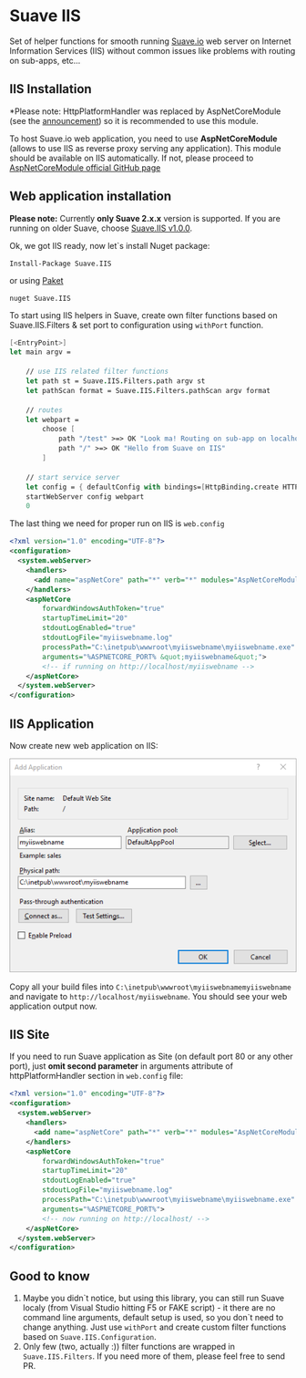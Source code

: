 # Suave IIS

Set of helper functions for smooth running [Suave.io](http://suave.io) web server on Internet Information Services (IIS) without common issues like problems with routing on sub-apps, etc...


## IIS Installation

*Please note: HttpPlatformHandler was replaced by AspNetCoreModule (see the [announcement](https://github.com/aspnet/Announcements/issues/164)) so it is recommended to use this module.

To host Suave.io web application, you need to use **AspNetCoreModule** (allows to use IIS as reverse proxy serving any application). This module should be available on IIS automatically.
If not, please proceed to [AspNetCoreModule official GitHub page](https://github.com/aspnet/AspNetCoreModule)


## Web application installation

**Please note:** Currently **only Suave 2.x.x** version is supported. If you are running on older Suave, choose [Suave.IIS v1.0.0](https://www.nuget.org/packages/Suave.IIS/1.0.0).

Ok, we got IIS ready, now let`s install Nuget package:

    Install-Package Suave.IIS

or using [Paket](http://fsprojects.github.io/Paket/getting-started.html)

    nuget Suave.IIS

To start using IIS helpers in Suave, create own filter functions based on Suave.IIS.Filters & set port to configuration using `withPort` function.

```fsharp
[<EntryPoint>]
let main argv =

    // use IIS related filter functions
    let path st = Suave.IIS.Filters.path argv st
    let pathScan format = Suave.IIS.Filters.pathScan argv format

    // routes
    let webpart =
    	choose [
        	path "/test" >=> OK "Look ma! Routing on sub-app on localhost"
            path "/" >=> OK "Hello from Suave on IIS"
        ]

    // start service server
    let config = { defaultConfig with bindings=[HttpBinding.create HTTP IPAddress.Any 8083us]; } |> Suave.IIS.Configuration.withPort argv
    startWebServer config webpart
    0

```

The last thing we need for proper run on IIS is `web.config`

```xml
<?xml version="1.0" encoding="UTF-8"?>
<configuration>
  <system.webServer>
    <handlers>
      <add name="aspNetCore" path="*" verb="*" modules="AspNetCoreModule" resourceType="Unspecified" />
    </handlers>
    <aspNetCore
		forwardWindowsAuthToken="true"
        startupTimeLimit="20"
        stdoutLogEnabled="true"
        stdoutLogFile="myiiswebname.log"
		processPath="C:\inetpub\wwwroot\myiiswebname\myiiswebname.exe"
        arguments="%ASPNETCORE_PORT% &quot;myiiswebname&quot;">
		<!-- if running on http://localhost/myiiswebname -->
    </aspNetCore>
  </system.webServer>
</configuration>
```

## IIS Application

Now create new web application on IIS:

![IIS new web app](./docs/iis_newapp.png)

Copy all your build files into `C:\inetpub\wwwroot\myiiswebnamemyiiswebname` and navigate to `http://localhost/myiiswebname`. You should see your web application output now.

## IIS Site

If you need to run Suave application as Site (on default port 80 or any other port), just **omit second parameter** in arguments attribute of httpPlatformHandler section in `web.config` file:

```xml
<?xml version="1.0" encoding="UTF-8"?>
<configuration>
  <system.webServer>
    <handlers>
      <add name="aspNetCore" path="*" verb="*" modules="AspNetCoreModule" resourceType="Unspecified" />
    </handlers>
    <aspNetCore
		forwardWindowsAuthToken="true"
        startupTimeLimit="20"
        stdoutLogEnabled="true"
        stdoutLogFile="myiiswebname.log"
		processPath="C:\inetpub\wwwroot\myiiswebname\myiiswebname.exe"
        arguments="%ASPNETCORE_PORT%">
        <!-- now running on http://localhost/ -->
    </aspNetCore>
  </system.webServer>
</configuration>
```

## Good to know

1. Maybe you didn\`t notice, but using this library, you can still run Suave localy (from Visual Studio hitting F5 or FAKE script) - it there are no command line arguments, default setup is used, so you don\`t need to change anything. Just use `withPort` and create custom filter functions based on `Suave.IIS.Configuration`.
2. Only few (two, actually :)) filter functions are wrapped in `Suave.IIS.Filters`. If you need more of them, please feel free to send PR.

